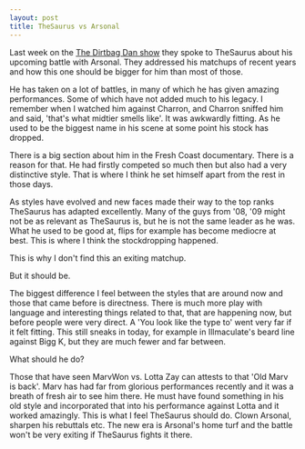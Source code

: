 ```yaml
---
layout: post
title: TheSaurus vs Arsonal
---
```


Last week on the [The Dirtbag Dan show](http://www.dirtbagdanshow.com/) they spoke to TheSaurus about his upcoming battle with Arsonal. They addressed his matchups of recent years and how this one should be bigger for him than most of those. 

He has taken on a lot of battles, in many of which he has given amazing performances. Some of which have not added much to his legacy. I remember when I watched him against Charron, and Charron sniffed him and said, 'that's what midtier smells like'. It was awkwardly fitting. As he used to be the biggest name in his scene at some point his stock has dropped.

There is a big section about him in the Fresh Coast documentary. There is a reason for that. He had firstly competed so much then but also had a very distinctive style. That is where I think he set himself apart from the rest in those days.

As styles have evolved and new faces made their way to the top ranks TheSaurus has adapted excellently. Many of the guys from '08, '09 might not be as relevant as TheSaurus is, but he is not the same leader as he was. What he used to be good at, flips for example has become mediocre at best. This is where I think the stockdropping happened.

This is why I don't find this an exiting matchup.

But it should be.

The biggest difference I feel between the styles that are around now and those that came before is directness. There is much more play with language and interesting things related to that, that are happening now, but before people were very direct. A 'You look like the type to' went very far if it felt fitting. This still sneaks in today, for example in Illmaculate's beard line against Bigg K, but they are much fewer and far between.

What should he do?

Those that have seen MarvWon vs. Lotta Zay can attests to that 'Old Marv is back'. Marv has had far from glorious performances recently and it was a breath of fresh air to see him there. He must have found something in his old style and incorporated that into his performance against Lotta and it worked amazingly. This is what I feel TheSaurus should do. Clown Arsonal, sharpen his rebuttals etc. The new era is Arsonal's home turf and the battle won't be very exiting if TheSaurus fights it there.
